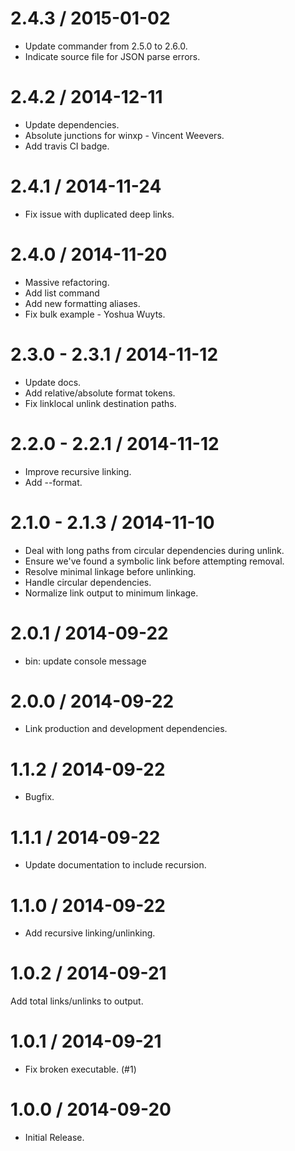 
2.4.3 / 2015-01-02
==================

* Update commander from 2.5.0 to 2.6.0.
* Indicate source file for JSON parse errors.

2.4.2 / 2014-12-11
==================

* Update dependencies.
* Absolute junctions for winxp - Vincent Weevers.
* Add travis CI badge.

2.4.1 / 2014-11-24
==================

* Fix issue with duplicated deep links.

2.4.0 / 2014-11-20
==================

* Massive refactoring.
* Add list command
* Add new formatting aliases.
* Fix bulk example - Yoshua Wuyts.

2.3.0 - 2.3.1 / 2014-11-12
==================

* Update docs.
* Add relative/absolute format tokens.
* Fix linklocal unlink destination paths.

2.2.0 - 2.2.1 / 2014-11-12
==================

* Improve recursive linking.
* Add --format.

2.1.0 - 2.1.3 / 2014-11-10
==========================

* Deal with long paths from circular dependencies during unlink.
* Ensure we've found a symbolic link before attempting removal.
* Resolve minimal linkage before unlinking.
* Handle circular dependencies.
* Normalize link output to minimum linkage.

2.0.1 / 2014-09-22
==================

* bin: update console message

2.0.0 / 2014-09-22
==================

* Link production and development dependencies.

1.1.2 / 2014-09-22
==================

* Bugfix.

1.1.1 / 2014-09-22
==================

* Update documentation to include recursion.

1.1.0 / 2014-09-22
==================

* Add recursive linking/unlinking.

1.0.2 / 2014-09-21
==================

Add total links/unlinks to output.

1.0.1 / 2014-09-21
==================

* Fix broken executable. (#1)

1.0.0 / 2014-09-20
==================

* Initial Release.

